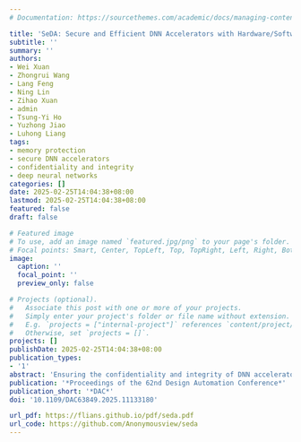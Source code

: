 ```yaml
---
# Documentation: https://sourcethemes.com/academic/docs/managing-content/

title: 'SeDA: Secure and Efficient DNN Accelerators with Hardware/Software Synergy'
subtitle: ''
summary: ''
authors:
- Wei Xuan
- Zhongrui Wang
- Lang Feng
- Ning Lin
- Zihao Xuan
- admin
- Tsung-Yi Ho
- Yuzhong Jiao
- Luhong Liang
tags:
- memory protection
- secure DNN accelerators
- confidentiality and integrity
- deep neural networks
categories: []
date: 2025-02-25T14:04:38+08:00
lastmod: 2025-02-25T14:04:38+08:00
featured: false
draft: false

# Featured image
# To use, add an image named `featured.jpg/png` to your page's folder.
# Focal points: Smart, Center, TopLeft, Top, TopRight, Left, Right, BottomLeft, Bottom, BottomRight.
image:
  caption: ''
  focal_point: ''
  preview_only: false

# Projects (optional).
#   Associate this post with one or more of your projects.
#   Simply enter your project's folder or file name without extension.
#   E.g. `projects = ["internal-project"]` references `content/project/deep-learning/index.md`.
#   Otherwise, set `projects = []`.
projects: []
publishDate: 2025-02-25T14:04:38+08:00
publication_types:
- '1'
abstract: 'Ensuring the confidentiality and integrity of DNN accelerators is paramount across various scenarios spanning autonomous driving, healthcare, and finance. However, current security approaches typically require extensive hardware resources, and incur significant off-chip memory access overheads. This paper introduces SeDA, which utilizes 1) a bandwidth-aware encryption mechanism to improve hardware resource efficiency, 2) optimal block granularity through intra-layer and inter-layer tiling patterns, and 3) a multi-level integrity verification mechanism that minimizes, or even eliminates, memory access overheads. Experimental results show that SeDA decreases performance overhead by over 12% for both server and edge neural processing units (NPUs), while ensuring robust scalability.11SeDA source code:https://github.com/wayne4s/seda.git'
publication: '*Proceedings of the 62nd Design Automation Conference*'
publication_short: '*DAC*'
doi: '10.1109/DAC63849.2025.11133180'

url_pdf: https://flians.github.io/pdf/seda.pdf
url_code: https://github.com/Anonymousview/seda
---
```

